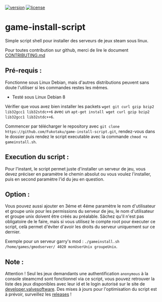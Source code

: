 [![version](https://img.shields.io/badge/Version-1.1-brightgreen.svg)]()
[![license](https://img.shields.io/badge/License-MIT-blue.svg)]()
# game-install-script
Simple script shell pour installer des serveurs de jeux steam sous linux.

Pour toutes contribution sur github, merci de lire le document [CONTRIBUTING.md](https://github.com/Fukotaku/game-install-script/blob/master/CONTRIBUTING.md)

## Pré-requis :
Fonctionne sous Linux Debian, mais d'autres distributions peuvent sans doute l'utiliser si les commandes restes les mêmes.
- Testé sous Linux Debian 8

Vérifier que vous avez bien installer les packets `wget git curl gzip bzip2 lib32gcc1 lib32stdc++6` avec un `apt-get install wget curl gzip bzip2 lib32gcc1 lib32stdc++6`.

Commencer par télécharger le repository avec `git clone https://github.com/Fukotaku/game-install-script.git`, rendez-vous dans le dossier puis rendez le script executable avec la commande `chmod +x gameinstall.sh`.

## Execution du script :
Pour l'instant, le script permet juste d'installer un serveur de jeu, vous devez préciser en paramètre le chemin absolut ou vous voulez l'installer, puis en second paramètre l'id du jeu en question.

## Option :
Vous pouvez aussi ajouter en 3éme et 4éme paramètre le nom d'utilisateur et groupe unix pour les permissions du serveur de jeu, le nom d'utilisateur et groupe unix doivent être créés au préalable.
Sâchez qu'il n'est pas obligatoire de le faire, mais si vous utilisez le compte root pour éxecuter ce script, celà permet d'éviter d'avoir les droits du serveur uniquement sur ce dernier.

Exemple pour un serveur garry's mod : `./gameinstall.sh /home/games/gmodserver/ 4020 monUserUnix groupeUnix`.

## Note :
Attention !
Seul les jeux demandants une authentification `anonymous` à la console steamcmd sont fonctionnel via ce script, vous pouvez retrouver la liste des jeux disponibles avec leur id et le login autorisé sur le site de [developer.valvesoftware](https://developer.valvesoftware.com/wiki/Dedicated_Servers_List).
Des mises à jours pour l'optimisation du script est à prévoir, surveillez les [releases](https://github.com/Fukotaku/game-install-script/releases) !
